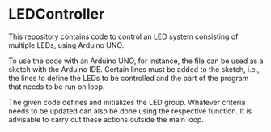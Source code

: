 # LEDController

This repository contains code to control an LED system consisting of multiple LEDs, using Arduino UNO.

To use the code with an Arduino UNO, for instance, the file can be used as a sketch with the Arduino IDE. Certain lines must be added to the sketch, i.e., the lines to define the LEDs to be controlled and the part of the program that needs to be run on loop.

The given code defines and initializes the LED group. Whatever criteria needs to be updated can also be done using the respective function. It is advisable to carry out these actions outside the main loop.
